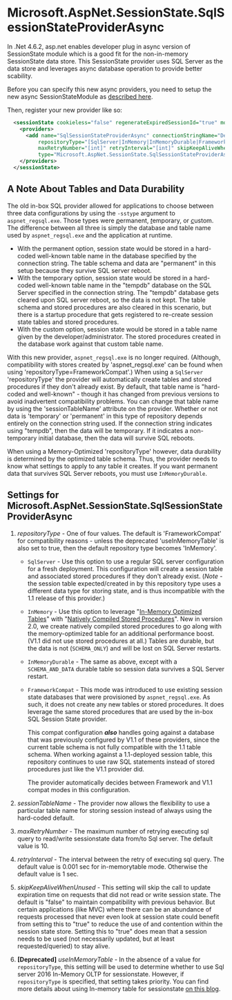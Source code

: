# Microsoft.AspNet.SessionState.SqlSessionStateProviderAsync
In .Net 4.6.2, asp.net enables developer plug in async version of SessionState module which is a good fit for the non-in-memory SessionState data store. This SessionState provider uses SQL Server as the data store and leverages async database operation to provide better scability.

Before you can specify this new async providers, you need to setup the new async SessionStateModule as [described here](https://github.com/aspnet/AspNetSessionState/blob/main/docs/SessionStateModule.md).

Then, register your new provider like so:
```xml
  <sessionState cookieless="false" regenerateExpiredSessionId="true" mode="Custom" customProvider="SqlSessionStateProviderAsync">
    <providers>
      <add name="SqlSessionStateProviderAsync" connectionStringName="DefaultConnection" sessionTableName="[string]"
          repositoryType="[SqlServer|InMemory|InMemoryDurable|FrameworkCompat]"
          maxRetryNumber="[int]" retryInterval="[int]" skipKeepAliveWhenUnused="false"
          type="Microsoft.AspNet.SessionState.SqlSessionStateProviderAsync, Microsoft.AspNet.SessionState.SqlSessionStateProviderAsync, Version=1.1.0.0, Culture=neutral, PublicKeyToken=31bf3856ad364e35"/>
    </providers>
  </sessionState>
```

## A Note About Tables and Data Durability
The old in-box SQL provider allowed for applications to choose between three data configurations by using the `-sstype` argument to `aspnet_regsql.exe`. Those types were <u>*p*</u>ermanent, <u>*t*</u>emporary, or <u>*c*</u>ustom. The difference between all three is simply the database and table name used by `aspnet_regsql.exe` and the application at runtime.
 * With the permanent option, session state would be stored in a hard-coded well-known table name in the database specified by the connection string. The table schema and data are "permanent" in this setup because they survive SQL server reboot.
 * With the temporary option, session state would be stored in a hard-coded well-known table name in the "tempdb" database on the SQL Server specified in the connection string. The "tempdb" database gets cleared upon SQL server reboot, so the data is not kept. The table schema and stored procedures are also cleared in this scenario, but there is a startup procedure that gets registered to re-create session state tables and stored procedures.
 * With the custom option, session state would be stored in a table name given by the developer/administrator. The stored procedures created in the database work against that custom table name.

 With this new provider, `aspnet_regsql.exe` is no longer required. (Although, compatibility with stores created by 'aspnet_regsql.exe' can be found when using 'repositoryType=FrameworkCompat'.) When using a `SqlServer` 'repositoryType' the provider will automatically create tables and stored procedures if they don't already exist. By default, that table name is "hard-coded and well-known" - though it has changed from previous versions to avoid inadvertent compatibility problems. You can change that table name by using the 'sessionTableName' attribute on the provider. Whether or not data is 'temporary' or 'permanent' in this type of repository depends entirely on the connection string used. If the connection string indicates using "tempdb", then the data will be temporary. If it indicates a non-temporary initial database, then the data will survive SQL reboots.

 When using a Memory-Optimized 'repositoryType' however, data durability is determined by the optimized table schema. Thus, the provider needs to know what settings to apply to any table it creates. If you want permanent data that survives SQL Server reboots, you must use `InMemoryDurable`.

## Settings for Microsoft.AspNet.SessionState.SqlSessionStateProviderAsync
1. *repositoryType* - One of four values. The default is 'FrameworkCompat' for compatibility reasons - unless the deprecated 'useInMemoryTable' is also set to true, then the default repository type becomes 'InMemory'.
    * `SqlServer` - Use this option to use a regular SQL server configuration for a fresh deployment. This configuration will create a session table and associated stored procedures if they don't already exist. (*Note* - the session table expected/created in by this repository type uses a different data type for storing state, and is thus incompatible with the 1.1 release of this provider.)
    * `InMemory` - Use this option to leverage "[In-Memory Optimized Tables](https://learn.microsoft.com/en-us/sql/relational-databases/in-memory-oltp/introduction-to-memory-optimized-tables?view=sql-server-ver16)" with "[Natively Compiled Stored Procedures](https://learn.microsoft.com/en-us/sql/relational-databases/in-memory-oltp/a-guide-to-query-processing-for-memory-optimized-tables?view=sql-server-ver16)". New in version 2.0, we create natively compiled stored procedures to go along with the memory-optimized table for an additional performance boost. (V1.1 did not use stored procedures at all.) Tables are durable, but the data is not (`SCHEMA_ONLY`) and will be lost on SQL Server restarts.
    * `InMemoryDurable` - The same as above, except with a `SCHEMA_AND_DATA` durable table so session data survives a SQL Server restart.
    * `FrameworkCompat` - This mode was introduced to use existing session state databases that were provisioned by `aspnet_regsql.exe`. As such, it does not create any new tables or stored procedures. It does leverage the same stored procedures that are used by the in-box SQL Session State provider.
    
      This compat configuration ***also*** handles going against a database that was previously configured by V1.1 of these providers, since the current table schema is not fully compatible with the 1.1 table schema. When working against a 1.1-deployed session table, this repository continues to use raw SQL statements instead of stored procedures just like the V1.1 provider did.
      
      The provider automatically decides between Framework and V1.1 compat modes in this configuration.

2. *sessionTableName* - The provider now allows the flexibility to use a particular table name for storing session instead of always using the hard-coded default.

3. *maxRetryNumber* - The maximum number of retrying executing sql query to read/write sessionstate data from/to Sql server. The default value is 10.

4. *retryInterval* - The interval between the retry of executing sql query. The default value is 0.001 sec for in-memorytable mode. Otherwise the default value is 1 sec.

5. *skipKeepAliveWhenUnused* - This setting will skip the call to update expiration time on requests that did not read or write session state. The default is "false" to maintain compatibility with previous behavior. But certain applications (like MVC) where there can be an abundance of requests processed that never even look at session state could benefit from setting this to "true" to reduce the use of and contention within the session state store. Setting this to "true" does mean that a session needs to be used (not necessarily updated, but at least requested/queried) to stay alive.

6. **[Deprecated]** *useInMemoryTable* - In the absence of a value for `repositoryType`, this setting will be used to determine whether to use Sql server 2016 In-Memory OLTP for sessionstate. However, if `repositoryType` is specified, that setting takes priority. You can find more details about using In-memory table for sessionstate [on this blog](https://blogs.msdn.microsoft.com/sqlcat/2016/10/26/how-bwin-is-using-sql-server-2016-in-memory-oltp-to-achieve-unprecedented-performance-and-scale/).

